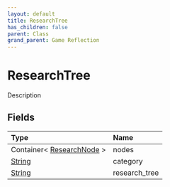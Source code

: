 ```yaml
---
layout: default
title: ResearchTree
has_children: false
parent: Class
grand_parent: Game Reflection
---
```

# ResearchTree
Description 

## Fields

| Type | Name |
|:----------|:--------------|
| Container< [ResearchNode](/riftbreaker-wiki/docs/game-reflection/classes/research_node/) > | nodes |
| [String](/riftbreaker-wiki/docs/game-reflection/components/string/) | category |
| [String](/riftbreaker-wiki/docs/game-reflection/components/string/) | research_tree |

